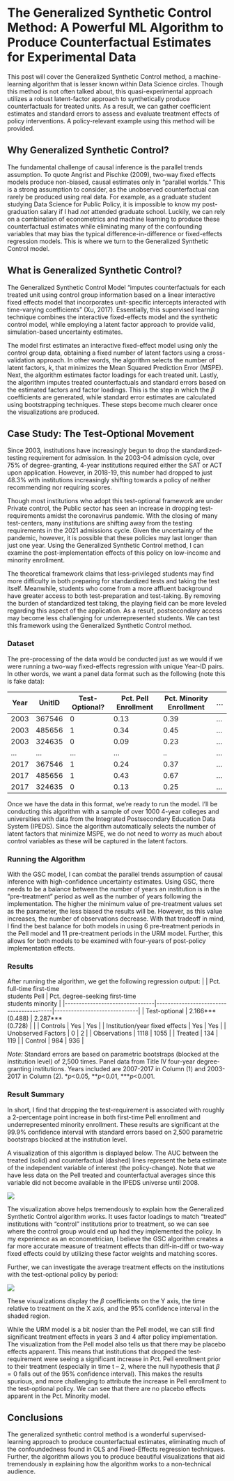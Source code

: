 
# The Generalized Synthetic Control Method: A Powerful ML Algorithm to Produce Counterfactual Estimates for Experimental Data

This post will cover the Generalized Synthetic Control method, a machine-learning algorithm that is lesser known within Data Science circles. Though this method is not often talked about, this quasi-experimental approach utilizes a robust latent-factor approach to synthetically produce counterfactuals for treated units. As a result, we can gather coefficient estimates and standard errors to assess and evaluate treatment effects of policy interventions. A policy-relevant example using this method will be provided.

## Why Generalized Synthetic Control?

The fundamental challenge of causal inference is the parallel trends assumption. To quote Angrist and Pischke (2009), two-way fixed effects models produce non-biased, causal estimates only in “parallel worlds.” This is a strong assumption to consider, as the unobserved counterfactual can rarely be produced using real data. For example, as a graduate student studying Data Science for Public Policy, it is impossible to know my post-graduation salary if I had _not_ attended graduate school. Luckily, we can rely on a combination of econometrics and machine learning to produce these counterfactual estimates while eliminating many of the confounding variables that may bias the typical difference-in-difference or fixed-effects regression models. This is where we turn to the Generalized Synthetic Control model.

## What is Generalized Synthetic Control?

The Generalized Synthetic Control Model “imputes counterfactuals for each treated unit using control group information based on a linear interactive fixed effects model that incorporates unit-specific intercepts interacted with time-varying coefficients” (Xu, 2017). Essentially, this supervised learning technique combines the interactive fixed-effects model and the synthetic control model, while employing a latent factor approach to provide valid, simulation-based uncertainty estimates.

The model first estimates an interactive fixed-effect model using only the control group data, obtaining a fixed number of latent factors using a cross-validation approach. In other words, the algorithm selects the number of latent factors, _k_, that minimizes the Mean Squared Prediction Error (MSPE). Next, the algorithm estimates factor loadings for each treated unit. Lastly, the algorithm imputes treated counterfactuals and standard errors based on the estimated factors and factor loadings. This is the step in which the $\beta$ coefficients are generated, while standard error estimates are calculated using bootstrapping techniques. These steps become much clearer once the visualizations are produced.

## Case Study: The Test-Optional Movement

Since 2003, institutions have increasingly begun to drop the standardized-testing requirement for admission. In the 2003-04 admission cycle, over 75% of degree-granting, 4-year institutions required either the SAT or ACT upon application. However, in 2018-19, this number had dropped to just 48.3% with institutions increasingly shifting towards a policy of neither recommending nor requiring scores.

Though most institutions who adopt this test-optional framework are under Private control, the Public sector has seen an increase in dropping test-requirements amidst the coronavirus pandemic. With the closing of many test-centers, many institutions are shifting away from the testing requirements in the 2021 admissions cycle. Given the uncertainty of the pandemic, however, it is possible that these policies may last longer than just one year. Using the Generalized Synthetic Control method, I can examine the post-implementation effects of this policy on low-income and minority enrollment.

The theoretical framework claims that less-privileged students may find more difficulty in both preparing for standardized tests and taking the test itself. Meanwhile, students who come from a more affluent background have greater access to both test-preparation and test-taking. By removing the burden of standardized test taking, the playing field can be more leveled regarding this aspect of the application. As a result, postsecondary access may become less challenging for underrepresented students. We can test this framework using the Generalized Synthetic Control method.

### Dataset

The pre-processing of the data would be conducted just as we would if we were running a two-way fixed-effects regression with unique Year-ID pairs. In other words, we want a panel data format such as the following (note this is fake data):

| Year | UnitID | Test-Optional? | Pct. Pell Enrollment | Pct. Minority Enrollment | … |
| ---- | ------ | -------------- | -------------------- | ------------------------ | - |
| 2003 | 367546 | 0  | 0.13  | 0.39  | … |
| 2003 | 485656 | 1  | 0.34  | 0.45  | … |
| 2003 | 324635 | 0  | 0.09  | 0.23  | … |
| …  | …  | …  | …  | ..  | … |
| 2017 | 367546 | 1  | 0.24  | 0.37  | … |
| 2017 | 485656 | 1  | 0.43  | 0.67  | … |
| 2017 | 324635 | 0  | 0.13  | 0.25  | … |

Once we have the data in this format, we’re ready to run the model. I’ll be conducting this algorithm with a sample of over 1000 4-year colleges and universities with data from the Integrated Postsecondary Education Data System (IPEDS). Since the algorithm automatically selects the number of latent factors that minimize MSPE, we do not need to worry as much about control variables as these will be captured in the latent factors. 

### Running the Algorithm
With the GSC model, I can combat the parallel trends assumption of causal inference with high-confidence uncertainty estimates. Using GSC, there needs to be a balance between the number of years an institution is in the “pre-treatment” period as well as the number of years following the implementation. The higher the minimum value of pre-treatment values set as the parameter, the less biased the results will be. However, as this value increases, the number of observations decrease. With that tradeoff in mind, I find the best balance for both models in using 6 pre-treatment periods in the Pell model and 11 pre-treatment periods in the URM model. Further, this allows for both models to be examined with four-years of post-policy implementation effects.

### Results
After running the algorithm, we get the following regression output:
|  | Pct. full-time first-time <br />students Pell |  Pct. degree-seeking first-time <br />students minority  |
|--------------------------------|-----------------------------------------|------------------------------|
| Test-optional  | 2.166***  <br />(0.488)  | 2.287***  <br />(0.728)  |  |
| Controls  | Yes  | Yes  |
| Institution/year fixed effects | Yes  | Yes  |
| Unobserved Factors  | 0  | 2  |
| Observations  | 1118  | 1055  |
| Treated  | 134  | 119  |
| Control  | 984  | 936  |

*Note:* Standard errors are based on parametric bootstraps (blocked at the institution level) of 2,500 times. Panel data from Title IV four-year degree-granting institutions. Years included are 2007-2017 in Column (1) and 2003-2017 in Column (2). *_p_<0.05, **_p_<0.01, ***_p_<0.001.

### Result Summary
In short, I find that dropping the test-requirement is associated with roughly a 2-percentage point increase in both first-time Pell enrollment and underrepresented minority enrollment. These results are significant at the 99.9% confidence interval with standard errors based on 2,500 parametric bootstraps blocked at the institution level.

A visualization of this algorithm is displayed below. The AUC between the treated (solid) and counterfactual (dashed) lines represent the beta estimate of the independent variable of interest (the policy-change). Note that we have less data on the Pell treated and counterfactual averages since this variable did not become available in the IPEDS universe until 2008.

![](tca.png)

The visualization above helps tremendously to explain how the Generalized Synthetic Control algorithm works. It uses factor loadings to match “treated” institutions with “control” institutions prior to treatment, so we can see where the control group would end up had they implemented the policy. In my experience as an econometrician, I believe the GSC algorithm creates a far more accurate measure of treatment effects than diff-in-diff or two-way fixed effects could by utilizing these factor weights and matching scores.  

Further, we can investigate the average treatment effects on the institutions with the test-optional policy by period:

![](att.png)

These visualizations display the $\beta$ coefficients on the Y axis, the time relative to treatment on the X axis, and the 95% confidence interval in the shaded region. 


While the URM model is a bit nosier than the Pell model, we can still find significant treatment effects in years 3 and 4 after policy implementation. The visualization from the Pell model also tells us that there may be placebo effects apparent. This means that institutions that dropped the test-requirement were seeing a significant increase in Pct. Pell enrollment prior to their treatment (especially in time t – 2, where the null hypothesis that $\beta = 0$ falls out of the 95% confidence interval). This makes the results spurious, and more challenging to attribute the increase in Pell enrollment to the test-optional policy. We can see that there are no placebo effects apparent in the Pct. Minority model.

## Conclusions
The generalized synthetic control method is a wonderful supervised-learning approach to produce counterfactual estimates, eliminating much of the confoundedness found in OLS and Fixed-Effects regression techniques. Further, the algorithm allows you to produce beautiful visualizations that aid tremendously in explaining how the algorithm works to a non-technical audience. 

